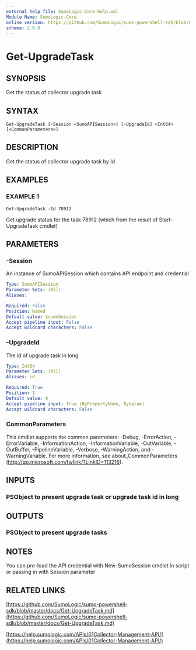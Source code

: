 ```yaml
---
external help file: SumoLogic-Core-help.xml
Module Name: SumoLogic-Core
online version: https://github.com/SumoLogic/sumo-powershell-sdk/blob/master/docs/Get-UpgradeTask.md
schema: 2.0.0
---
```


# Get-UpgradeTask

## SYNOPSIS
Get the status of collector upgrade task

## SYNTAX

```
Get-UpgradeTask [-Session <SumoAPISession>] [-UpgradeId] <Int64> [<CommonParameters>]
```

## DESCRIPTION
Get the status of collector upgrade task by Id

## EXAMPLES

### EXAMPLE 1
```
Get-UpgradeTask -Id 78912
```

Get upgrade status for the task 78912 (which from the result of Start-UpgradeTask cmdlet)

## PARAMETERS

### -Session
An instance of SumoAPISession which contains API endpoint and credential

```yaml
Type: SumoAPISession
Parameter Sets: (All)
Aliases:

Required: False
Position: Named
Default value: $sumoSession
Accept pipeline input: False
Accept wildcard characters: False
```

### -UpgradeId
The id of upgrade task in long

```yaml
Type: Int64
Parameter Sets: (All)
Aliases: id

Required: True
Position: 1
Default value: 0
Accept pipeline input: True (ByPropertyName, ByValue)
Accept wildcard characters: False
```

### CommonParameters
This cmdlet supports the common parameters: -Debug, -ErrorAction, -ErrorVariable, -InformationAction, -InformationVariable, -OutVariable, -OutBuffer, -PipelineVariable, -Verbose, -WarningAction, and -WarningVariable.
For more information, see about_CommonParameters (http://go.microsoft.com/fwlink/?LinkID=113216).

## INPUTS

### PSObject to present upgrade task or upgrade task id in long

## OUTPUTS

### PSObject to present upgrade tasks

## NOTES
You can pre-load the API credential with New-SumoSession cmdlet in script or passing in with Session parameter

## RELATED LINKS

[https://github.com/SumoLogic/sumo-powershell-sdk/blob/master/docs/Get-UpgradeTask.md](https://github.com/SumoLogic/sumo-powershell-sdk/blob/master/docs/Get-UpgradeTask.md)

[https://help.sumologic.com/APIs/01Collector-Management-API/](https://help.sumologic.com/APIs/01Collector-Management-API/)

